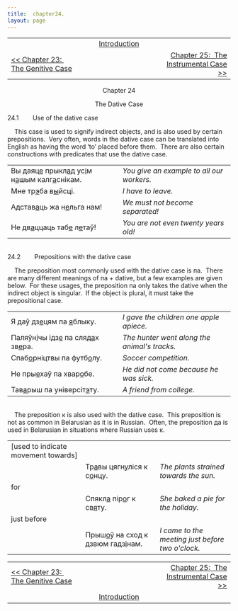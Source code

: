 ```yaml
---
title:  chapter24. 
layout: page
---
```



<table>
<colgroup>
<col style="width: 33%" />
<col style="width: 33%" />
<col style="width: 33%" />
</colgroup>
<tbody>
<tr class="odd">
<td><br />
</td>
<td style="text-align: center;"><a href="introduction.html">Introduction</a><br />
</td>
<td style="text-align: right;"><br />
</td>
</tr>
<tr class="even">
<td><a href="chapter23.html">&lt;&lt; Chapter 23:  The Genitive Case</a><br />
</td>
<td style="text-align: center;"><br />
</td>
<td style="text-align: right;"><a href="chapter25.html">Chapter 25:  The Instrumental Case &gt;&gt;</a></td>
</tr>
</tbody>
</table>

  

<div style="text-align: center;">

Chapter 24  
  
The Dative Case  

</div>

  
24.1        Use of the dative case  
  
    This case is used to signify indirect objects, and is also used by
certain prepositions.  Very often, words in the dative case can be
translated into English as having the word ‘to’ placed before them. 
There are also certain constructions with predicates that use the dative
case.  
  

<table>
<colgroup>
<col style="width: 50%" />
<col style="width: 50%" />
</colgroup>
<tbody>
<tr class="odd">
<td>Вы даяц<span style="text-decoration: underline;">е</span> прыкл<span style="text-decoration: underline;">а</span>д ус<span style="text-decoration: underline;">і</span>м н<span style="text-decoration: underline;">а</span>шым калг<span style="text-decoration: underline;">а</span>снікам.<br />
</td>
<td><span style="font-style: italic;">You give an example to all our workers.</span><br />
</td>
</tr>
<tr class="even">
<td>Мне тр<span style="text-decoration: underline;">э</span>ба в<span style="text-decoration: underline;">ы</span>йсці.<br />
</td>
<td><span style="font-style: italic;">I have to leave.</span><br />
</td>
</tr>
<tr class="odd">
<td>Адстав<span style="text-decoration: underline;">а</span>ць жа н<span style="text-decoration: underline;">е</span>льга нам!<br />
</td>
<td><span style="font-style: italic;">We must not become separated!</span><br />
</td>
</tr>
<tr class="even">
<td>Не дв<span style="text-decoration: underline;">а</span>ццаць таб<span style="text-decoration: underline;">е</span> л<span style="text-decoration: underline;">е</span>таў!<br />
</td>
<td><span style="font-style: italic;">You are not even twenty years old!</span><br />
</td>
</tr>
</tbody>
</table>

  
     
24.2        Prepositions with the dative case  
  
    The preposition most commonly used with the dative case is па. 
There are many different meanings of па + dative, but a few examples are
given below.  For these usages, the preposition па only takes the dative
when the indirect object is singular.  If the object is plural, it must
take the prepositional case.  
  

<table>
<colgroup>
<col style="width: 50%" />
<col style="width: 50%" />
</colgroup>
<tbody>
<tr class="odd">
<td>Я даў дз<span style="text-decoration: underline;">е</span>цям па <span style="text-decoration: underline;">я</span>блыку.<br />
</td>
<td><span style="font-style: italic;">I gave the children one apple apiece.</span><br />
</td>
</tr>
<tr class="even">
<td>Паляўн<span style="text-decoration: underline;">і</span>чы ідз<span style="text-decoration: underline;">е</span> па сляд<span style="text-decoration: underline;">а</span>х зв<span style="text-decoration: underline;">е</span>ра.<br />
</td>
<td><span style="font-style: italic;">The hunter went along the animal's tracks.</span><br />
</td>
</tr>
<tr class="odd">
<td>Спаб<span style="text-decoration: underline;">о</span>рніцтвы па футб<span style="text-decoration: underline;">о</span>лу.<br />
</td>
<td><span style="font-style: italic;">Soccer competition.</span><br />
</td>
</tr>
<tr class="even">
<td>Не пры<span style="text-decoration: underline;">е</span>хаў па хвар<span style="text-decoration: underline;">о</span>бе.<br />
</td>
<td><span style="font-style: italic;">He did not come because he was sick.</span><br />
</td>
</tr>
<tr class="odd">
<td>Тав<span style="text-decoration: underline;">а</span>рыш па універсіт<span style="text-decoration: underline;">э</span>ту.<br />
</td>
<td><span style="font-style: italic;">A friend from college.</span><br />
</td>
</tr>
</tbody>
</table>

  
   
    The preposition к is also used with the dative case.  This
preposition is not as common in Belarusian as it is in Russian.  Often,
the preposition да is used in Belarusian in situations where Russian
uses к.  
  

<table>
<colgroup>
<col style="width: 33%" />
<col style="width: 33%" />
<col style="width: 33%" />
</colgroup>
<tbody>
<tr class="odd">
<td>[used to indicate<br />
movement towards]<br />
</td>
<td><br />
</td>
<td><br />
</td>
</tr>
<tr class="even">
<td><br />
</td>
<td>Тр<span style="text-decoration: underline;">а</span>вы цягн<span style="text-decoration: underline;">у</span>ліся к с<span style="text-decoration: underline;">о</span>нцу.<br />
</td>
<td><span style="font-style: italic;">The plants strained towards the sun.</span><br />
</td>
</tr>
<tr class="odd">
<td>for<br />
</td>
<td><br />
</td>
<td><br />
</td>
</tr>
<tr class="even">
<td><br />
</td>
<td>Спякл<span style="text-decoration: underline;">а</span> пір<span style="text-decoration: underline;">о</span>г к св<span style="text-decoration: underline;">я</span>ту.<br />
</td>
<td><span style="font-style: italic;">She baked a pie for the holiday.</span><br />
</td>
</tr>
<tr class="odd">
<td>just before<br />
</td>
<td><br />
</td>
<td><br />
</td>
</tr>
<tr class="even">
<td><br />
</td>
<td>Прыш<span style="text-decoration: underline;">о</span>ў на сход к дзвюм гадз<span style="text-decoration: underline;">і</span>нам.<br />
</td>
<td><span style="font-style: italic;">I came to the meeting just before two o'clock.</span><br />
</td>
</tr>
</tbody>
</table>

  
  

<table>
<colgroup>
<col style="width: 33%" />
<col style="width: 33%" />
<col style="width: 33%" />
</colgroup>
<tbody>
<tr class="odd">
<td><a href="chapter23.html">&lt;&lt; Chapter 23:  The Genitive Case</a></td>
<td style="text-align: center;"><br />
</td>
<td style="text-align: right;"><a href="chapter25.html">Chapter 25:  The Instrumental Case &gt;&gt;</a></td>
</tr>
<tr class="even">
<td><br />
</td>
<td style="text-align: center;"><a href="introduction.html">Introduction</a><br />
</td>
<td style="text-align: right;"><br />
</td>
</tr>
</tbody>
</table>

  
  
  
  
  
  
  
  
  
  
  
  
  
  
